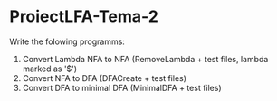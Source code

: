 # ProiectLFA-Tema-2

Write the folowing programms:
1. Convert Lambda NFA to NFA (RemoveLambda + test files, lambda marked as '$')
2. Convert NFA to DFA (DFACreate + test files)
3. Convert DFA to minimal DFA (MinimalDFA + test files)
